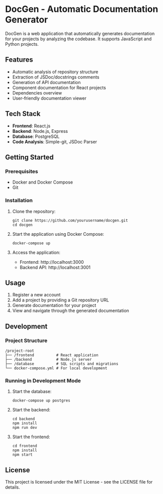 # DocGen - Automatic Documentation Generator

DocGen is a web application that automatically generates documentation for your projects by analyzing the codebase. It supports JavaScript and Python projects.

## Features

- Automatic analysis of repository structure
- Extraction of JSDoc/docstrings comments
- Generation of API documentation
- Component documentation for React projects
- Dependencies overview
- User-friendly documentation viewer

## Tech Stack

- **Frontend**: React.js
- **Backend**: Node.js, Express
- **Database**: PostgreSQL
- **Code Analysis**: Simple-git, JSDoc Parser

## Getting Started

### Prerequisites

- Docker and Docker Compose
- Git

### Installation

1. Clone the repository:
   ```
   git clone https://github.com/yourusername/docgen.git
   cd docgen
   ```

2. Start the application using Docker Compose:
   ```
   docker-compose up
   ```

3. Access the application:
   - Frontend: http://localhost:3000
   - Backend API: http://localhost:3001

## Usage

1. Register a new account
2. Add a project by providing a Git repository URL
3. Generate documentation for your project
4. View and navigate through the generated documentation

## Development

### Project Structure

```
/project-root
├── /frontend          # React application
├── /backend           # Node.js server
├── /database          # SQL scripts and migrations
└── docker-compose.yml # For local development
```

### Running in Development Mode

1. Start the database:
   ```
   docker-compose up postgres
   ```

2. Start the backend:
   ```
   cd backend
   npm install
   npm run dev
   ```

3. Start the frontend:
   ```
   cd frontend
   npm install
   npm start
   ```

## License

This project is licensed under the MIT License - see the LICENSE file for details. 